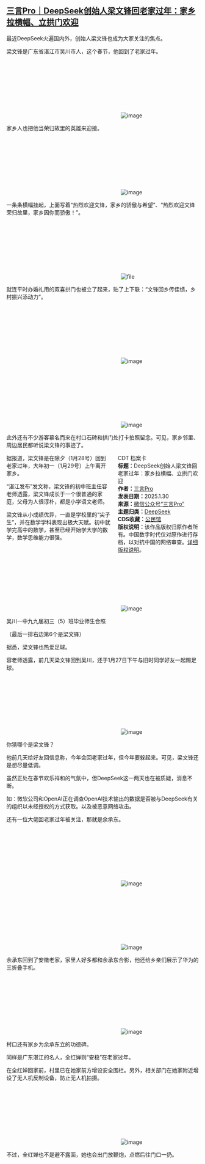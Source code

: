 <!--1738258840000-->
[三言Pro｜DeepSeek创始人梁文锋回老家过年：家乡拉横幅、立拱门欢迎](https://chinadigitaltimes.net/chinese/715473.html)
------

<p>最近DeepSeek火遍国内外，创始人梁文锋也成为大家关注的焦点。</p><p>梁文锋是广东省湛江市吴川市人，这个春节，他回到了老家过年。</p><p><img decoding="async" src="data:image/svg+xml,%3Csvg%20xmlns='http://www.w3.org/2000/svg'%20viewBox='0%200%200%200'%3E%3C/svg%3E" alt="image" data-lazy-src="https://chinadigitaltimes.net/chinese/files/2025/01/post-715473-679bb99859e48."><noscript><img decoding="async" src="https://chinadigitaltimes.net/chinese/files/2025/01/post-715473-679bb99859e48." alt="image"></noscript></p><p>家乡人也把他当荣归故里的英雄来迎接。</p><p><img decoding="async" src="data:image/svg+xml,%3Csvg%20xmlns='http://www.w3.org/2000/svg'%20viewBox='0%200%200%200'%3E%3C/svg%3E" alt="image" data-lazy-src="https://chinadigitaltimes.net/chinese/files/2025/01/post-715473-679bb998639b8."><noscript><img decoding="async" src="https://chinadigitaltimes.net/chinese/files/2025/01/post-715473-679bb998639b8." alt="image"></noscript></p><p>一条条横幅挂起，上面写着“热烈欢迎文锋，家乡的骄傲与希望”、“热烈欢迎文锋荣归故里，家乡因你而骄傲！”。</p><p><img decoding="async" src="data:image/svg+xml,%3Csvg%20xmlns='http://www.w3.org/2000/svg'%20viewBox='0%200%200%200'%3E%3C/svg%3E" alt="file" data-lazy-src="https://chinadigitaltimes.net/chinese/files/2025/01/image-1738258637199.png"><noscript><img decoding="async" src="https://chinadigitaltimes.net/chinese/files/2025/01/image-1738258637199.png" alt="file"></noscript></p><p>就连平时办婚礼用的双喜拱门也被立了起来，贴了上下联：“文锋回乡传佳绩，乡村振兴添动力”。</p><p><img decoding="async" src="data:image/svg+xml,%3Csvg%20xmlns='http://www.w3.org/2000/svg'%20viewBox='0%200%200%200'%3E%3C/svg%3E" alt="image" data-lazy-src="https://chinadigitaltimes.net/chinese/files/2025/01/post-715473-679bb9986c7b1."><noscript><img decoding="async" src="https://chinadigitaltimes.net/chinese/files/2025/01/post-715473-679bb9986c7b1." alt="image"></noscript></p><p><img decoding="async" src="data:image/svg+xml,%3Csvg%20xmlns='http://www.w3.org/2000/svg'%20viewBox='0%200%200%200'%3E%3C/svg%3E" alt="image" data-lazy-src="https://chinadigitaltimes.net/chinese/files/2025/01/post-715473-679bb99877c2b."><noscript><img decoding="async" src="https://chinadigitaltimes.net/chinese/files/2025/01/post-715473-679bb99877c2b." alt="image"></noscript></p><p>此外还有不少游客慕名而来在村口石碑和拱门处打卡拍照留念。可见，家乡邻里、周边居民都听说梁文锋的事迹了。</p><div style="width:42%;float:right;padding-left:20px;"><div class="su-spoiler su-spoiler-style-fancy su-spoiler-icon-chevron-circle" data-scroll-offset="0" data-anchor-in-url="no"><div class="su-spoiler-title" tabindex="0" role="button"><span class="su-spoiler-icon"></span>CDT 档案卡</div><div class="su-spoiler-content su-u-clearfix su-u-trim"><strong>标题：</strong>DeepSeek创始人梁文锋回老家过年：家乡拉横幅、立拱门欢迎<br><strong>作者：</strong><a href="https://chinadigitaltimes.net/space/三言Pro" target="_blank">三言Pro</a><br><strong>发表日期：</strong>2025.1.30<br><strong>来源：</strong><a href="https://web.archive.org/web/*/https://mp.weixin.qq.com/s/Ps8PMCAUmdG4cWm5Yhz1TQ" target="_blank">微信公众号“三言Pro”</a><br><strong>主题归类：</strong><a href="https://chinadigitaltimes.net/space/DeepSeek" target="_blank">DeepSeek</a><br><strong>CDS收藏：</strong><a href="https://chinadigitaltimes.net/space/%E5%85%AC%E6%B0%91%E9%A6%86" target="_blank" rel="noopener">公民馆</a><br><strong>版权说明：</strong>该作品版权归原作者所有。中国数字时代仅对原作进行存档，以对抗中国的网络审查。<a href="https://chinadigitaltimes.net/chinese/copyright">详细版权说明</a>。</div></div></div><p>据报道，梁文锋是在除夕（1月28号）回到老家过年，大年初一（1月29号）上午离开家乡。</p><p>“湛江发布”发文称，梁文锋的初中班主任容老师透露，梁文锋成长于一个很普通的家庭，父母为人很淳朴，都是小学语文老师。</p><p>梁文锋从小成绩优异，一直是学校里的“尖子生”，并在数学学科表现出极大天赋。初中就学完高中的数学，甚至已经开始学大学的数学，数学思维能力很强。</p><p><img decoding="async" src="data:image/svg+xml,%3Csvg%20xmlns='http://www.w3.org/2000/svg'%20viewBox='0%200%200%200'%3E%3C/svg%3E" alt="image" data-lazy-src="https://chinadigitaltimes.net/chinese/files/2025/01/post-715473-679bb99881388."><noscript><img decoding="async" src="https://chinadigitaltimes.net/chinese/files/2025/01/post-715473-679bb99881388." alt="image"></noscript></p><p>吴川一中九九届初三（5）班毕业师生合照</p><p>（最后一排右边第6个是梁文锋）</p><p>据悉，梁文锋也热爱足球。</p><p>容老师透露，前几天梁文锋回到吴川，还于1月27日下午与旧时同学好友一起踢足球。</p><p><img decoding="async" src="data:image/svg+xml,%3Csvg%20xmlns='http://www.w3.org/2000/svg'%20viewBox='0%200%200%200'%3E%3C/svg%3E" alt="image" data-lazy-src="https://chinadigitaltimes.net/chinese/files/2025/01/post-715473-679bb9988a32c."><noscript><img decoding="async" src="https://chinadigitaltimes.net/chinese/files/2025/01/post-715473-679bb9988a32c." alt="image"></noscript></p><p>你猜哪个是梁文锋？</p><p>他前几天给好友回信息称，今年会回老家过年，但今年要躲起来。可见，梁文锋还是想尽量低调。</p><p>虽然正处在春节欢乐祥和的气氛中，但DeepSeek这一两天也在被质疑，消息不断。</p><p>如：微软公司和OpenAI正在调查OpenAI技术输出的数据是否被与DeepSeek有关的组织以未经授权的方式获取。以及被恶意网络攻击。</p><p>还有一位大佬回老家过年被关注，那就是余承东。</p><p><img decoding="async" src="data:image/svg+xml,%3Csvg%20xmlns='http://www.w3.org/2000/svg'%20viewBox='0%200%200%200'%3E%3C/svg%3E" alt="image" data-lazy-src="https://chinadigitaltimes.net/chinese/files/2025/01/post-715473-679bb9989255f."><noscript><img decoding="async" src="https://chinadigitaltimes.net/chinese/files/2025/01/post-715473-679bb9989255f." alt="image"></noscript></p><p><img decoding="async" src="data:image/svg+xml,%3Csvg%20xmlns='http://www.w3.org/2000/svg'%20viewBox='0%200%200%200'%3E%3C/svg%3E" alt="image" data-lazy-src="https://chinadigitaltimes.net/chinese/files/2025/01/post-715473-679bb9989b81d."><noscript><img decoding="async" src="https://chinadigitaltimes.net/chinese/files/2025/01/post-715473-679bb9989b81d." alt="image"></noscript></p><p>余承东回到了安徽老家，家里人好多都和余承东合影，他还给乡亲们展示了华为的三折叠手机。</p><p><img decoding="async" src="data:image/svg+xml,%3Csvg%20xmlns='http://www.w3.org/2000/svg'%20viewBox='0%200%200%200'%3E%3C/svg%3E" alt="image" data-lazy-src="https://chinadigitaltimes.net/chinese/files/2025/01/post-715473-679bb998a6404."><noscript><img decoding="async" src="https://chinadigitaltimes.net/chinese/files/2025/01/post-715473-679bb998a6404." alt="image"></noscript></p><p>村口还有家乡为余承东立的功德碑。</p><p>同样是广东湛江的名人，全红婵则“安稳”在老家过年。</p><p>在全红婵回家前，村里已在她家前方增设安全围栏。另外，相关部门在她家附近增设了无人机反制设备，防止无人机拍摄。</p><p><img decoding="async" src="data:image/svg+xml,%3Csvg%20xmlns='http://www.w3.org/2000/svg'%20viewBox='0%200%200%200'%3E%3C/svg%3E" alt="image" data-lazy-src="https://chinadigitaltimes.net/chinese/files/2025/01/post-715473-679bb998b1ff5."><noscript><img decoding="async" src="https://chinadigitaltimes.net/chinese/files/2025/01/post-715473-679bb998b1ff5." alt="image"></noscript></p><p>不过，全红婵也不是避不露面，她也会出门放鞭炮，点燃后往门口一扔。</p><div class="addtoany_share_save_container addtoany_content addtoany_content_bottom"><div class="a2a_kit a2a_kit_size_32 addtoany_list" data-a2a-url="https://chinadigitaltimes.net/chinese/715473.html" data-a2a-title="三言Pro｜DeepSeek创始人梁文锋回老家过年：家乡拉横幅、立拱门欢迎"><a class="a2a_button_facebook" href="https://www.addtoany.com/add_to/facebook?linkurl=https%3A%2F%2Fchinadigitaltimes.net%2Fchinese%2F715473.html&amp;linkname=%E4%B8%89%E8%A8%80Pro%EF%BD%9CDeepSeek%E5%88%9B%E5%A7%8B%E4%BA%BA%E6%A2%81%E6%96%87%E9%94%8B%E5%9B%9E%E8%80%81%E5%AE%B6%E8%BF%87%E5%B9%B4%EF%BC%9A%E5%AE%B6%E4%B9%A1%E6%8B%89%E6%A8%AA%E5%B9%85%E3%80%81%E7%AB%8B%E6%8B%B1%E9%97%A8%E6%AC%A2%E8%BF%8E" title="Facebook" rel="nofollow noopener" target="_blank"></a><a class="a2a_button_twitter" href="https://www.addtoany.com/add_to/twitter?linkurl=https%3A%2F%2Fchinadigitaltimes.net%2Fchinese%2F715473.html&amp;linkname=%E4%B8%89%E8%A8%80Pro%EF%BD%9CDeepSeek%E5%88%9B%E5%A7%8B%E4%BA%BA%E6%A2%81%E6%96%87%E9%94%8B%E5%9B%9E%E8%80%81%E5%AE%B6%E8%BF%87%E5%B9%B4%EF%BC%9A%E5%AE%B6%E4%B9%A1%E6%8B%89%E6%A8%AA%E5%B9%85%E3%80%81%E7%AB%8B%E6%8B%B1%E9%97%A8%E6%AC%A2%E8%BF%8E" title="Twitter" rel="nofollow noopener" target="_blank"></a><a class="a2a_button_telegram" href="https://www.addtoany.com/add_to/telegram?linkurl=https%3A%2F%2Fchinadigitaltimes.net%2Fchinese%2F715473.html&amp;linkname=%E4%B8%89%E8%A8%80Pro%EF%BD%9CDeepSeek%E5%88%9B%E5%A7%8B%E4%BA%BA%E6%A2%81%E6%96%87%E9%94%8B%E5%9B%9E%E8%80%81%E5%AE%B6%E8%BF%87%E5%B9%B4%EF%BC%9A%E5%AE%B6%E4%B9%A1%E6%8B%89%E6%A8%AA%E5%B9%85%E3%80%81%E7%AB%8B%E6%8B%B1%E9%97%A8%E6%AC%A2%E8%BF%8E" title="Telegram" rel="nofollow noopener" target="_blank"></a><a class="a2a_button_reddit" href="https://www.addtoany.com/add_to/reddit?linkurl=https%3A%2F%2Fchinadigitaltimes.net%2Fchinese%2F715473.html&amp;linkname=%E4%B8%89%E8%A8%80Pro%EF%BD%9CDeepSeek%E5%88%9B%E5%A7%8B%E4%BA%BA%E6%A2%81%E6%96%87%E9%94%8B%E5%9B%9E%E8%80%81%E5%AE%B6%E8%BF%87%E5%B9%B4%EF%BC%9A%E5%AE%B6%E4%B9%A1%E6%8B%89%E6%A8%AA%E5%B9%85%E3%80%81%E7%AB%8B%E6%8B%B1%E9%97%A8%E6%AC%A2%E8%BF%8E" title="Reddit" rel="nofollow noopener" target="_blank"></a><a class="a2a_button_whatsapp" href="https://www.addtoany.com/add_to/whatsapp?linkurl=https%3A%2F%2Fchinadigitaltimes.net%2Fchinese%2F715473.html&amp;linkname=%E4%B8%89%E8%A8%80Pro%EF%BD%9CDeepSeek%E5%88%9B%E5%A7%8B%E4%BA%BA%E6%A2%81%E6%96%87%E9%94%8B%E5%9B%9E%E8%80%81%E5%AE%B6%E8%BF%87%E5%B9%B4%EF%BC%9A%E5%AE%B6%E4%B9%A1%E6%8B%89%E6%A8%AA%E5%B9%85%E3%80%81%E7%AB%8B%E6%8B%B1%E9%97%A8%E6%AC%A2%E8%BF%8E" title="WhatsApp" rel="nofollow noopener" target="_blank"></a><a class="a2a_button_email" href="https://www.addtoany.com/add_to/email?linkurl=https%3A%2F%2Fchinadigitaltimes.net%2Fchinese%2F715473.html&amp;linkname=%E4%B8%89%E8%A8%80Pro%EF%BD%9CDeepSeek%E5%88%9B%E5%A7%8B%E4%BA%BA%E6%A2%81%E6%96%87%E9%94%8B%E5%9B%9E%E8%80%81%E5%AE%B6%E8%BF%87%E5%B9%B4%EF%BC%9A%E5%AE%B6%E4%B9%A1%E6%8B%89%E6%A8%AA%E5%B9%85%E3%80%81%E7%AB%8B%E6%8B%B1%E9%97%A8%E6%AC%A2%E8%BF%8E" title="Email" rel="nofollow noopener" target="_blank"></a><a class="a2a_button_copy_link" href="https://www.addtoany.com/add_to/copy_link?linkurl=https%3A%2F%2Fchinadigitaltimes.net%2Fchinese%2F715473.html&amp;linkname=%E4%B8%89%E8%A8%80Pro%EF%BD%9CDeepSeek%E5%88%9B%E5%A7%8B%E4%BA%BA%E6%A2%81%E6%96%87%E9%94%8B%E5%9B%9E%E8%80%81%E5%AE%B6%E8%BF%87%E5%B9%B4%EF%BC%9A%E5%AE%B6%E4%B9%A1%E6%8B%89%E6%A8%AA%E5%B9%85%E3%80%81%E7%AB%8B%E6%8B%B1%E9%97%A8%E6%AC%A2%E8%BF%8E" title="Copy Link" rel="nofollow noopener" target="_blank"></a><a class="a2a_dd addtoany_share_save addtoany_share" href="https://www.addtoany.com/share"></a></div></div>
